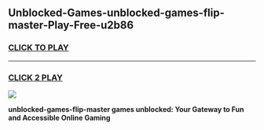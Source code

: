 
## Unblocked-Games-unblocked-games-flip-master-Play-Free-u2b86
<h3>
<a href="https://premium76.site?title=unblocked-games-flip-master&ref=21A">CLICK TO PLAY</a></h3>
<hr>

<h3>
<a href="https://premium76.site?title=unblocked-games-flip-master&ref=21A">CLICK 2 PLAY</a>
  
</h3>

<a href="https://premium76.site?title=unblocked-games-flip-master&ref=21A"><img src="https://clearcache.store/games.png"></a>


**unblocked-games-flip-master games unblocked: Your Gateway to Fun and Accessible Online Gaming**
